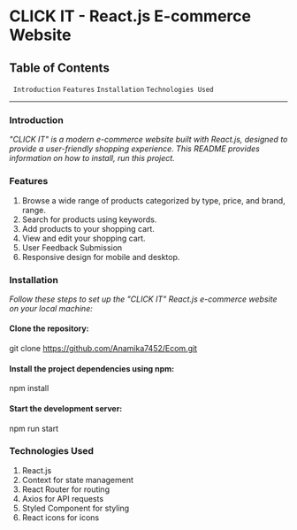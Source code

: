 # CLICK IT - React.js E-commerce Website

## Table of Contents

` Introduction`
`Features`
`Installation`
`Technologies Used`

---

### Introduction

_"CLICK IT" is a modern e-commerce website built with React.js, designed to provide a user-friendly shopping experience. This README provides information on how to install, run this project._

### Features

1. Browse a wide range of products categorized by type, price, and brand, range.
2. Search for products using keywords.
3. Add products to your shopping cart.
4. View and edit your shopping cart.
5. User Feedback Submission
6. Responsive design for mobile and desktop.

### Installation

_Follow these steps to set up the "CLICK IT" React.js e-commerce website on your local machine:_

#### Clone the repository:

git clone https://github.com/Anamika7452/Ecom.git

#### Install the project dependencies using npm:

npm install

#### Start the development server:

npm run start

### Technologies Used

1. React.js
2. Context for state management
3. React Router for routing
4. Axios for API requests
5. Styled Component for styling
6. React icons for icons
